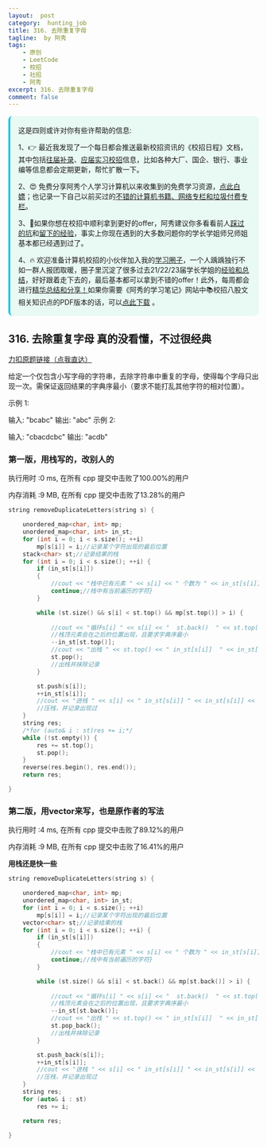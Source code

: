 ```yaml
---
layout:  post
category:  hunting_job
title: 316. 去除重复字母
tagline:  by 阿秀
tags:
    - 原创
    - LeetCode
    - 校招
    - 社招
    - 阿秀
excerpt: 316. 去除重复字母
comment: false
---
```




<div style="border-color: #24C6DC;
            background-color: #e9f9f3;         
            margin: 1rem 0;
        padding: .25rem 1rem;
        border-left-width: .3rem;
        border-left-style: solid;
        border-radius: .5rem;
        color: inherit;">
  <p>这是四则或许对你有些许帮助的信息:</p>
  <p>1、👉 最近我发现了一个每日都会推送最新校招资讯的《校招日程》文档，其中包括<a style="text-decoration: underline" href="https://flowus.cn/share/ee50d5eb-3cd5-4f74-880e-95b215dd4ff2" target="_blank">往届补录</a>、<a style="text-decoration: underline" href="https://flowus.cn/share/5f327c98-1e31-46c8-b86b-5ac6105e021f" target="_blank">应届实习校招</a>信息，比如各种大厂、国企、银行、事业编等信息都会定期更新，帮忙扩散一下。</p>  
  <p>2、😍
    免费分享阿秀个人学习计算机以来收集到的免费学习资源，<a style="text-decoration: underline" href="/notes/07-resources/01-free/01-introduce.html" target="_blank">点此白嫖</a>；也记录一下自己以前买过的<a style="text-decoration: underline" href="/notes/07-resources/02-precious.html" target="_blank">不错的计算机书籍、网络专栏和垃圾付费专栏</a>。
  </p>
  <p>3、🚀如果你想在校招中顺利拿到更好的offer，阿秀建议你多看看前人<a style="text-decoration: underline" href="https://www.yuque.com/tuobaaxiu/httmmc/npg1k81zeq4wfpyz" target="_blank">踩过的坑</a>和<a style="text-decoration: underline"  target="_blank" href="https://www.yuque.com/tuobaaxiu/httmmc/gge9ppd0mbu2d3dp">留下的经验</a>，事实上你现在遇到的大多数问题你的学长学姐师兄师姐基本都已经遇到过了。
  </p>
  <p>4、🔥 欢迎准备计算机校招的小伙伴加入我的<a  style="text-decoration: underline" href="https://www.yuque.com/tuobaaxiu/httmmc/xg0otqvc17wfx4u9" target="_blank">学习圈子</a>，一个人踽踽独行不如一群人报团取暖，圈子里沉淀了很多过去21/22/23届学长学姐的<a  style="text-decoration: underline" href="https://www.yuque.com/tuobaaxiu/httmmc/gge9ppd0mbu2d3dp" target="_blank">经验和总结</a>，好好跟着走下去的，最后基本都可以拿到不错的offer！此外，每周都会进行<a  style="text-decoration: underline" href="https://www.yuque.com/tuobaaxiu/httmmc/npg1k81zeq4wfpyz" target="_blank">精华总结和分享！</a>如果你需要《阿秀的学习笔记》网站中📚︎校招八股文相关知识点的PDF版本的话，可以<a style="text-decoration: underline" href="https://www.yuque.com/tuobaaxiu/httmmc/qs0yn66apvkzw0ps" target="_blank">点此下载</a> 。</p>   </div>




## 316. 去除重复字母  真的没看懂，不过很经典

[力扣原题链接（点我直达）](https://leetcode-cn.com/problems/remove-duplicate-letters/)

给定一个仅包含小写字母的字符串，去除字符串中重复的字母，使得每个字母只出现一次。需保证返回结果的字典序最小（要求不能打乱其他字符的相对位置）。

示例 1:

输入: "bcabc"
输出: "abc"
示例 2:

输入: "cbacdcbc"
输出: "acdb"





### 第一版，用栈写的，改别人的

执行用时 :0 ms, 在所有 cpp 提交中击败了100.00%的用户

内存消耗 :9 MB, 在所有 cpp 提交中击败了13.28%的用户



```c++
string removeDuplicateLetters(string s) {

	unordered_map<char, int> mp;
	unordered_map<char, int> in_st;
	for (int i = 0; i < s.size(); ++i)
		mp[s[i]] = i;//记录某个字符出现的最后位置
	stack<char> st;//记录结果的栈
	for (int i = 0; i < s.size(); ++i) {
		if (in_st[s[i]])
		{
			//cout << "栈中已有元素 " << s[i] << " 个数为 " << in_st[s[i]] << endl;
			continue;//栈中有当前遍历的字符}
		}

		while (st.size() && s[i] < st.top() && mp[st.top()] > i) {
			
			//cout << "循环s[i] " << s[i] << "  st.back()  " << st.top() << "  mp[st.back()]  " << mp[st.top()] << endl;
			//栈顶元素会在之后的位置出现，且要求字典序最小
			--in_st[st.top()];
			//cout << "出栈 " << st.top() << " in_st[s[i]]  " << in_st[st.top()] << endl;
			st.pop();
			//出栈并抹除记录
		}

		st.push(s[i]);
		++in_st[s[i]];
		//cout << "进栈 " << s[i] << " in_st[s[i]] " << in_st[s[i]] << endl;
		//压栈，并记录出现过
	}
	string res;
	/*for (auto& i : st)res += i;*/
	while (!st.empty()) {
		res += st.top();
		st.pop();
	}
	reverse(res.begin(), res.end());
	return res;

}
```





### 第二版，用vector来写，也是原作者的写法

执行用时 :4 ms, 在所有 cpp 提交中击败了89.12%的用户

内存消耗 :9 MB, 在所有 cpp 提交中击败了16.41%的用户



**用栈还是快一些**

```c++
string removeDuplicateLetters(string s) {

	unordered_map<char, int> mp;
	unordered_map<char, int> in_st;
	for (int i = 0; i < s.size(); ++i)
		mp[s[i]] = i;//记录某个字符出现的最后位置
	vector<char> st;//记录结果的栈
	for (int i = 0; i < s.size(); ++i) {
		if (in_st[s[i]])
		{
			//cout << "栈中已有元素 " << s[i] << " 个数为 " << in_st[s[i]] << endl;
			continue;//栈中有当前遍历的字符}
		}

		while (st.size() && s[i] < st.back() && mp[st.back()] > i) {
			
			//cout << "循环s[i] " << s[i] << "  st.back()  " << st.top() << "  mp[st.back()]  " << mp[st.top()] << endl;
			//栈顶元素会在之后的位置出现，且要求字典序最小
			--in_st[st.back()];
			//cout << "出栈 " << st.top() << " in_st[s[i]]  " << in_st[st.top()] << endl;
			st.pop_back();
			//出栈并抹除记录
		}

		st.push_back(s[i]);
		++in_st[s[i]];
		//cout << "进栈 " << s[i] << " in_st[s[i]] " << in_st[s[i]] << endl;
		//压栈，并记录出现过
	}
	string res;
	for (auto& i : st)
		res += i;

	return res;

}
```

